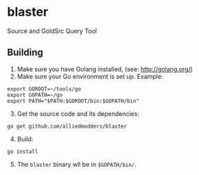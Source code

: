 blaster
=======

Source and GoldSrc Query Tool

Building
--------

1. Make sure you have Golang installed, (see: http://golang.org/)
2. Make sure your Go environment is set up. Example:
```
export GOROOT=~/tools/go
export GOPATH=~/go
export PATH="$PATH:$GOROOT/bin:$GOPATH/bin"
```
3. Get the source code and its dependencies:
```
go get github.com/alliedmodders/blaster
```
4. Build:
```
go install
```
5. The `blaster` binary wll be in `$GOPATH/bin/`.
